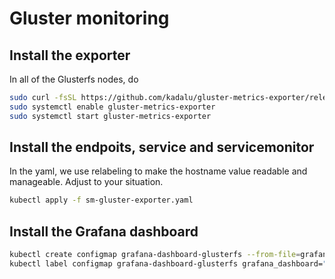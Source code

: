 # Gluster monitoring

## Install the exporter

In all of the Glusterfs nodes, do

```bash
sudo curl -fsSL https://github.com/kadalu/gluster-metrics-exporter/releases/latest/download/install.sh | sudo bash -x
sudo systemctl enable gluster-metrics-exporter
sudo systemctl start gluster-metrics-exporter
```

## Install the endpoits, service and servicemonitor

In the yaml, we use relabeling to make the hostname value readable and manageable. Adjust to your situation.

```bash
kubectl apply -f sm-gluster-exporter.yaml
```

## Install the Grafana dashboard

```bash
kubectl create configmap grafana-dashboard-glusterfs --from-file=grafana-glusterfs.json
kubectl label configmap grafana-dashboard-glusterfs grafana_dashboard="1"
```

